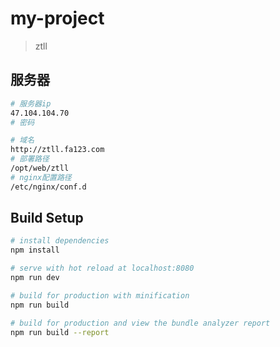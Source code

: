 # my-project

> ztll

## 服务器

``` bash
# 服务器ip
47.104.104.70
# 密码

# 域名
http://ztll.fa123.com
# 部署路径
/opt/web/ztll
# nginx配置路径
/etc/nginx/conf.d
```

## Build Setup

``` bash
# install dependencies
npm install

# serve with hot reload at localhost:8080
npm run dev

# build for production with minification
npm run build

# build for production and view the bundle analyzer report
npm run build --report
```
